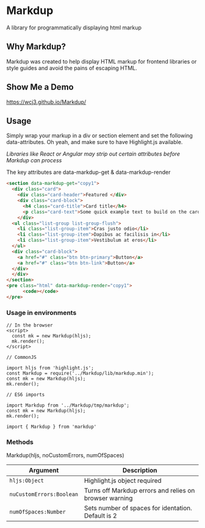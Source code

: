 # Markdup
A library for programmatically displaying html markup

## Why Markdup?

Markdup was created to help display HTML markup for frontend libraries or style guides and avoid the pains of escaping HTML.

## Show Me a Demo

https://wcj3.github.io/Markdup/

## Usage

Simply wrap your markup in a div or section element and set the following data-attributes. Oh yeah, and make sure to have Highlight.js available.

*Libraries like React or Angular may strip out certain attributes before Markdup can process*

The key attributes are data-markdup-get & data-markdup-render

```html
<section data-markdup-get="copy1">
  <div class="card">
    <div class="card-header">Featured </div>
    <div class="card-block">
      <h4 class="card-title">Card title</h4>
      <p class="card-text">Some quick example text to build on the card title and make up the bulk of the card's content</p>
    </div>
  <ul class="list-group list-group-flush">
    <li class="list-group-item">Cras justo odio</li>
    <li class="list-group-item">Dapibus ac facilisis in</li>
    <li class="list-group-item">Vestibulum at eros</li>
  </ul>
  <div class="card-block">
    <a href="#" class="btn btn-primary">Button</a>
    <a href="#" class="btn btn-link">Button</a>
  </div>
  </div>
</section>
<pre class="html" data-markdup-render="copy1">
	  <code></code>
</pre>
```

### Usage in environments

```
// In the browser
<script>
  const mk = new Markdup(hljs);
  mk.render();
</script>

// CommonJS

import hljs from 'highlight.js';
const Markdup = require('../Markdup/lib/markdup.min');
const mk = new Markdup(hljs);
mk.render();

// ES6 imports

import Markdup from '../Markdup/tmp/markdup';
const mk = new Markdup(hljs);
mk.render();

import { Markdup } from 'markdup'
```

### Methods
Markdup(hljs, noCustomErrors, numOfSpaces)

| Argument | Description |
| --- | --- |
| `hljs:Object` | Highlight.js object required  |
| `nuCustomErrors:Boolean` | Turns off Markdup errors and relies on browser warning   |
| `numOfSpaces:Number` | Sets number of spaces for identation. Default is 2   |
